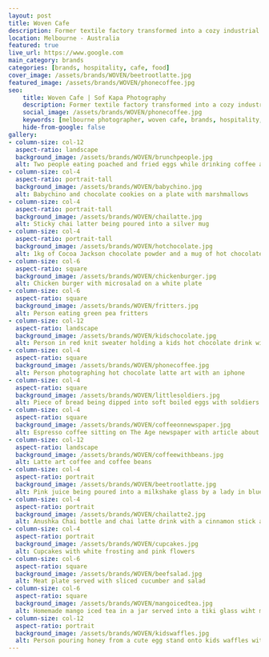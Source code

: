 ```yaml
---
layout: post
title: Woven Cafe
description: Former textile factory transformed into a cozy industrial cafe in the heart of Yarraville
location: Melbourne - Australia
featured: true
live_url: https://www.google.com
main_category: brands
categories: [brands, hospitality, cafe, food]
cover_image: /assets/brands/WOVEN/beetrootlatte.jpg
featured_image: /assets/brands/WOVEN/phonecoffee.jpg
seo:
    title: Woven Cafe | Sof Kapa Photography
    description: Former textile factory transformed into a cozy industrial cafe in the heart of Yarraville
    social_image: /assets/brands/WOVEN/phonecoffee.jpg
    keywords: [melbourne photographer, woven cafe, brands, hospitality, cafe, food]
    hide-from-google: false 
gallery:
- column-size: col-12
  aspect-ratio: landscape
  background_image: /assets/brands/WOVEN/brunchpeople.jpg
  alt: Two people eating poached and fried eggs while drinking coffee and green juice
- column-size: col-4
  aspect-ratio: portrait-tall
  background_image: /assets/brands/WOVEN/babychino.jpg
  alt: Babychino and chocolate cookies on a plate with marshmallows
- column-size: col-4
  aspect-ratio: portrait-tall
  background_image: /assets/brands/WOVEN/chailatte.jpg
  alt: Sticky chai latter being poured into a silver mug
- column-size: col-4
  aspect-ratio: portrait-tall
  background_image: /assets/brands/WOVEN/hotchocolate.jpg
  alt: 1kg of Cocoa Jackson chocolate powder and a mug of hot chocolate drink
- column-size: col-6
  aspect-ratio: square
  background_image: /assets/brands/WOVEN/chickenburger.jpg
  alt: Chicken burger with microsalad on a white plate
- column-size: col-6
  aspect-ratio: square
  background_image: /assets/brands/WOVEN/fritters.jpg
  alt: Person eating green pea fritters 
- column-size: col-12
  aspect-ratio: landscape
  background_image: /assets/brands/WOVEN/kidschocolate.jpg
  alt: Person in red knit sweater holding a kids hot chocolate drink with a bear latte art 
- column-size: col-4
  aspect-ratio: square
  background_image: /assets/brands/WOVEN/phonecoffee.jpg
  alt: Person photographing hot chocolate latte art with an iphone
- column-size: col-4
  aspect-ratio: square
  background_image: /assets/brands/WOVEN/littlesoldiers.jpg
  alt: Piece of bread being dipped into soft boiled eggs with soldiers
- column-size: col-4
  aspect-ratio: square
  background_image: /assets/brands/WOVEN/coffeeonnewspaper.jpg
  alt: Espresso coffee sitting on The Age newspaper with article about vaccination
- column-size: col-12
  aspect-ratio: landscape
  background_image: /assets/brands/WOVEN/coffeewithbeans.jpg
  alt: Latte art coffee and coffee beans
- column-size: col-4
  aspect-ratio: portrait
  background_image: /assets/brands/WOVEN/beetrootlatte.jpg
  alt: Pink juice being poured into a milkshake glass by a lady in blue dress
- column-size: col-4
  aspect-ratio: portrait
  background_image: /assets/brands/WOVEN/chailatte2.jpg
  alt: Anushka Chai bottle and chai latte drink with a cinnamon stick and white flower decoration
- column-size: col-4
  aspect-ratio: portrait
  background_image: /assets/brands/WOVEN/cupcakes.jpg
  alt: Cupcakes with white frosting and pink flowers
- column-size: col-6
  aspect-ratio: square
  background_image: /assets/brands/WOVEN/beefsalad.jpg
  alt: Meat plate served with sliced cucumber and salad
- column-size: col-6
  aspect-ratio: square
  background_image: /assets/brands/WOVEN/mangoicedtea.jpg
  alt: Homemade mango iced tea in a jar served into a tiki glass wiht mint garnish
- column-size: col-12
  aspect-ratio: portrait
  background_image: /assets/brands/WOVEN/kidswaffles.jpg
  alt: Person pouring honey from a cute egg stand onto kids waffles with vanilla icecream
---
```





